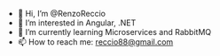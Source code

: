 - 👋 Hi, I’m @RenzoReccio
- 👀 I’m interested in Angular, .NET
- 🌱 I’m currently learning Microservices and RabbitMQ
- 📫 How to reach me: reccio88@gmail.com

<!---
RenzoReccio/RenzoReccio is a ✨ special ✨ repository because its `README.md` (this file) appears on your GitHub profile.
You can click the Preview link to take a look at your changes.
--->
